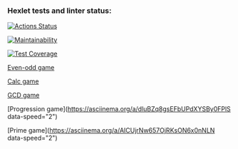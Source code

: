 ### Hexlet tests and linter status:

[![Actions Status](https://github.com/setov/java-project-61/actions/workflows/hexlet-check.yml/badge.svg)](https://github.com/setov/java-project-61/actions)

[![Maintainability](https://api.codeclimate.com/v1/badges/16f6accdcfc6f0756830/maintainability)](https://codeclimate.com/github/setov/java-project-61/maintainability)

[![Test Coverage](https://api.codeclimate.com/v1/badges/16f6accdcfc6f0756830/test_coverage)](https://codeclimate.com/github/setov/java-project-61/test_coverage)

[Even-odd game](https://asciinema.org/a/EaIrbcSLSzInTgeIupIgGpTl9)

[Calc game](https://asciinema.org/a/aQ7S4lhPPSSPc48m66nrOrmhD)

[GCD game](https://asciinema.org/a/Ytsd9Vj8N827CWSLIvJTRFMZ9)

[Progression game](https://asciinema.org/a/dluBZq8gsEFbUPdXYSBy0FPlS data-speed="2")

[Prime game](https://asciinema.org/a/AICUjrNw657OjRKsON6x0nNLN data-speed="2")
